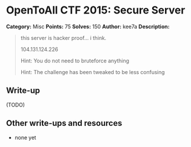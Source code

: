 # OpenToAll CTF 2015: Secure Server

**Category:** Misc
**Points:** 75
**Solves:** 150
**Author:** kee7a
**Description:** 

> this server is hacker proof... i think.
> 
> 104.131.124.226
>
> Hint: You do not need to bruteforce anything
>
> Hint: The challenge has been tweaked to be less confusing

## Write-up

(TODO)

## Other write-ups and resources

* none yet